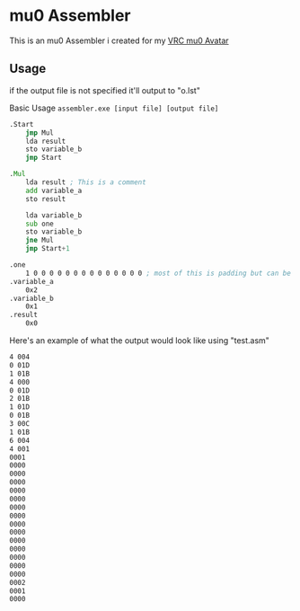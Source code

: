 
# mu0 Assembler
This is an mu0 Assembler i created for my [VRC mu0 Avatar](https://github.com/DeltaNeverUsed/VRC-mu0-Avatar)

## Usage

if the output file is not specified it'll output to "o.lst"

Basic Usage 
``assembler.exe [input file] [output file]``
```asm
.Start
    jmp Mul
    lda result
    sto variable_b
    jmp Start

.Mul
    lda result ; This is a comment
    add variable_a
    sto result

    lda variable_b
    sub one
    sto variable_b
    jne Mul
    jmp Start+1

.one
    1 0 0 0 0 0 0 0 0 0 0 0 0 0 0 ; most of this is padding but can be accessed by doing one+1, one+2, one+3, etc
.variable_a 
    0x2
.variable_b
    0x1
.result
    0x0
```

Here's an example of what the output would look like using "test.asm" 

```asm
4 004
0 01D
1 01B
4 000
0 01D
2 01B
1 01D
0 01B
3 00C
1 01B
6 004
4 001
0001
0000
0000
0000
0000
0000
0000
0000
0000
0000
0000
0000
0000
0000
0000
0002
0001
0000
```
